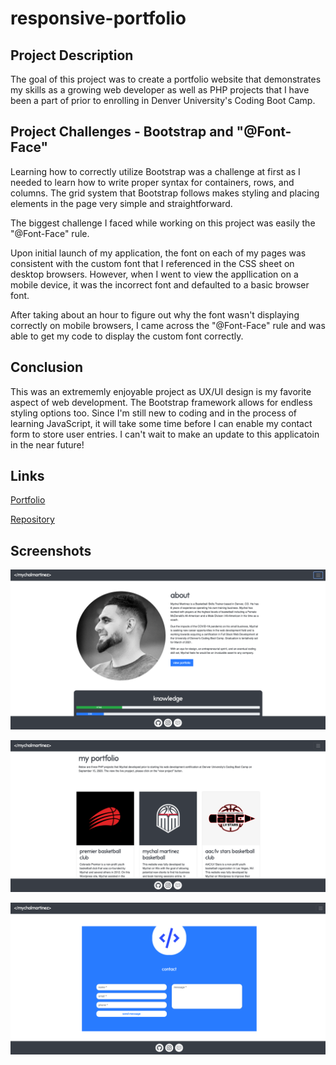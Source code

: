 # responsive-portfolio

## Project Description

The goal of this project was to create a portfolio website that demonstrates my skills as a growing web developer as well as PHP projects that I have been a part of prior to enrolling in Denver University's Coding Boot Camp.

## Project Challenges - Bootstrap and "@Font-Face"

Learning how to correctly utilize Bootstrap was a challenge at first as I needed to learn how to write proper syntax for containers, rows, and columns. The grid system that Bootstrap follows makes styling and placing elements in the page very simple and straightforward.

The biggest challenge I faced while working on this project was easily the "@Font-Face" rule. 

Upon initial launch of my application, the font on each of my pages was consistent with the custom font that I referenced in the CSS sheet on desktop browsers. However, when I went to view the appllication on a mobile device, it was the incorrect font and defaulted to a basic browser font.

After taking about an hour to figure out why the font wasn't displaying correctly on mobile browsers, I came across the "@Font-Face" rule and was able to get my code to display the custom font correctly.

## Conclusion

This was an extrememly enjoyable project as UX/UI design is my favorite aspect of web development. The Bootstrap framework allows for endless styling options too. Since I'm still new to coding and in the process of learning JavaScript, it will take some time before I can enable my contact form to store user entries. I can't wait to make an update to this applicatoin in the near future!

## Links

[Portfolio](https://mychalgm.github.io/responsive-portfolio)

[Repository](https://github.com/mychalgm/responsive-portfolio)

## Screenshots

![alttext](assets/images/about-screenshot.png "About Page Screenshot")

![alttext](assets/images/portfolio-screenshot.png "Portfolio Page Screenshot")

![alttext](assets/images/contact-screenshot.png "Contact Page Screenshot")
